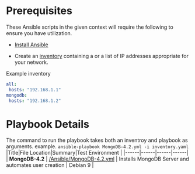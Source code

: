 # Prerequisites
These Ansible scripts in the given context will require the following to ensure you have utilization.

- [Install Ansible](https://docs.ansible.com/ansible/latest/installation_guide/intro_installation.html)

- Create an [inventory](https://docs.ansible.com/ansible/latest/plugins/inventory/yaml.html) containing a or a list of IP addresses appropriate for your network.

Example inventory
```yaml
all:
 hosts: "192.168.1.1"
mongodb:
 hosts: "192.168.1.2"
```


# Playbook Details 
The command to run the playbook takes both an inventroy and playbook as arguments.  example. `ansible-playbook MongoDB-4.2.yml -i inventory.yaml`
|Title|File Location|Summary|Test Environment |
|------|------|------|------|
| **MongoDB-4.2** | [/Ansible/MongoDB-4.2.yml](/Ansible/MongoDB-4.2.yml)  | Installs MongoDB Server and automates user creation | Debian 9 |


